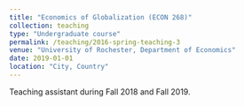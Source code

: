 ```yaml
---
title: "Economics of Globalization (ECON 268)"
collection: teaching
type: "Undergraduate course"
permalink: /teaching/2016-spring-teaching-3
venue: "University of Rochester, Department of Economics"
date: 2019-01-01
location: "City, Country"
---
```


Teaching assistant during Fall 2018 and Fall 2019.
